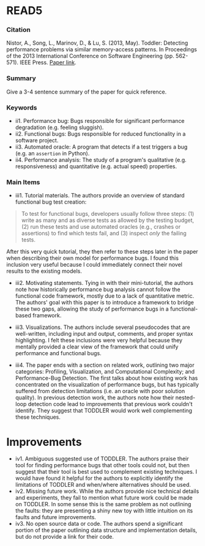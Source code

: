 # READ5

### Citation

Nistor, A., Song, L., Marinov, D., & Lu, S. (2013, May). Toddler: Detecting performance problems via similar memory-access patterns. In Proceedings of the 2013 International Conference on Software Engineering (pp. 562-571). IEEE Press. [Paper link](http://dl.acm.org/citation.cfm?id=2486862).

### Summary

Give a 3-4 sentence summary of the paper for quick reference.

### Keywords

* ii1. Performance bug: Bugs responsible for significant performance degradation (e.g. feeling sluggish).
* ii2. Functional bugs: Bugs responsible for reduced functionality in a software project.
* ii3. Automated oracle: A program that detects if a test triggers a bug (e.g. an ``assertion`` in Python).
* ii4. Performance analysis: The study of a program's qualitative (e.g. responsiveness) and quantitative (e.g. actual speed) properties.

### Main Items

* iii1. Tutorial materials. The authors provide an overview of standard functional bug test creation:

> To test for functional bugs, developers usually follow three steps: (1) write as many and as diverse tests as allowed by the testing budget, (2) run these tests and use automated oracles (e.g., crashes or assertions) to find which tests fail, and (3) inspect _only_ the failing tests.

 After this very quick tutorial, they then refer to these steps later in the paper when describing their own model for performance bugs. I found this inclusion very useful because I could immediately connect their novel results to the existing models.

* iii2. Motivating statements. Tying in with their mini-tutorial, the authors note how historically performance bug analysis cannot follow the functional code framework, mostly due to a lack of quantitative metric. The authors' goal with this paper is to introduce a framework to bridge these two gaps, allowing the study of performance bugs in a functional-based framework.
* iii3. Visualizations. The authors include several pseudocodes that are well-written, including input and output, comments, and proper syntax highlighting. I felt these inclusions were very helpful because they mentally provided a clear view of the framework that could unify performance and functional bugs.

* iii4. The paper ends with a section on related work, outlining two major categories: Profiling, Visualization, and Computational Complexity; and Performance-Bug Detection. The first talks about how existing work has concentrated on the visualization of performance bugs, but has typically suffered from detection limitations (i.e. an oracle with poor solution quality). In previous detection work, the authors note how their nested-loop detection code lead to improvements that previous work couldn't identify. They suggest that TODDLER would work well complementing these techniques.  

# Improvements

* iv1. Ambiguous suggested use of TODDLER. The authors praise their tool for finding performance bugs that other tools could not, but then suggest that their tool is best used to complement existing techniques. I would have found it helpful for the authors to explicitly identify the limitations of TODDLER and when/where alternatives should be used.
* iv2. Missing future work. While the authors provide nice technical details and experiments, they fail to mention what future work could be made on TODDLER. In some sense this is the same problem as not outlining the faults: they are presenting a shiny new toy with little intuition on its faults and future improvements.
* iv3. No open source data or code. The authors spend a significant portion of the paper outlining data structure and implementation details, but do not provide a link for their code. 
